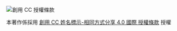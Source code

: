 ![創用 CC 授權條款](https://i.creativecommons.org/l/by-sa/4.0/88x31.png)

本著作係採用 [創用 CC 姓名標示-相同方式分享 4.0 國際 授權條款](http://creativecommons.org/licenses/by-sa/4.0) 授權
